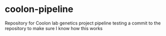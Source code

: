 # coolon-pipeline
Repository for Coolon lab genetics project pipeline
testing a commit to the repository to make sure I know how this works